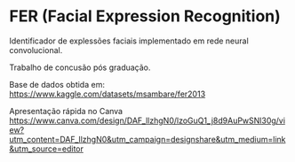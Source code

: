 # FER (Facial Expression Recognition)
Identificador de explessões faciais implementado em rede neural convolucional.

Trabalho de concusão pós graduação.

Base de dados obtida em:
https://www.kaggle.com/datasets/msambare/fer2013


Apresentação rápida no Canva
https://www.canva.com/design/DAF_llzhgN0/lzoGuQ1_j8d9AuPwSNl30g/view?utm_content=DAF_llzhgN0&utm_campaign=designshare&utm_medium=link&utm_source=editor
